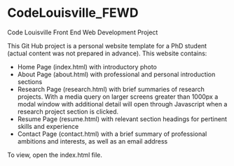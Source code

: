 # CodeLouisville_FEWD
Code Louisville Front End Web Development Project

This Git Hub project is a personal website template for a PhD student (actual content was not prepared in advance). This website contains:

- Home Page (index.html) with introductory photo
- About Page (about.html) with professional and personal introduction sections
- Research Page (research.html) with brief summaries of research projects. With a media query on larger screens greater than 1000px a modal window with additional detail will open through Javascript when a research project section is clicked.
- Resume Page (resume.html) with relevant section headings for pertinent skills and experience
- Contact Page (contact.html) with a brief summary of professional ambitions and interests, as well as an email address

To view, open the index.html file.
